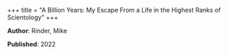 +++
title = "A Billion Years: My Escape From a Life in the Highest Ranks of Scientology"
+++



**Author**: Rinder, Mike

**Published**: 2022